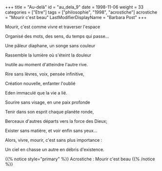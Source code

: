 +++
title = "Au-delà"
id = "au_dela_9"
date = 1998-11-06
weight = 33
categories = ["Etre"]
tags = ["philosophie", "1998", "acrostiche"]
acrostiche = "Mourir c'est beau"
LastModifierDisplayName = "Barbara Post"
+++

Mourir, c'est comme vivre et traverser l'espace

Organisé des mots, des sens, du temps qui passe...

Une pâleur diaphane, un songe sans couleur

Rassemble la lumière où s'éteint la douleur

Inutile au moment d'atteindre l'autre rive.

Rire sans lèvres, voix, pensée infinitive,

Création nouvelle, enfanter l'oublié

Eden immaculé que la vie a lié.

Sourire sans visage, en une paix profonde

Tenir dans son esprit chaque planète ronde,

Berceaux d'autres départs vers la force des Dieux;

Exister sans matière, et voir enfin sans yeux...

Alors, vivre, mourir, c'est sans plus importance :

Un ciel en chasse un autre en débris d'existence.

{{% notice style="primary" %}}
Acrostiche : Mourir c'est beau
{{% /notice %}}
